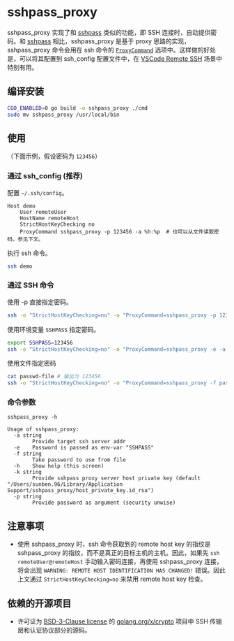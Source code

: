 # sshpass_proxy

sshpass_proxy 实现了和 [sshpass][sshpass] 类似的功能，即 SSH 连接时，自动提供密码。和 [sshpass][sshpass] 相比，sshpass_proxy 是基于 proxy 思路的实现，sshpass_proxy 命令会用在 ssh 命令的 [`ProxyCommand`](https://man.openbsd.org/ssh_config#ProxyCommand) 选项中。这样做的好处是，可以将其配置到 ssh_config 配置文件中，在 [VSCode Remote SSH](https://code.visualstudio.com/docs/remote/ssh) 场景中特别有用。

## 编译安装

```bash
CGO_ENABLED=0 go build -o sshpass_proxy ./cmd
sudo mv sshpass_proxy /usr/local/bin
```

## 使用

（下面示例，假设密码为 `123456`）

### 通过 ssh_config (推荐)

配置 `~/.ssh/config`。

```
Host demo
    User remoteUser
    HostName remoteHost
    StrictHostKeyChecking no
    ProxyCommand sshpass_proxy -p 123456 -a %h:%p  # 也可以从文件读取密码，参见下文。
```

执行 ssh 命令。

```bash
ssh demo
```

### 通过 SSH 命令

使用 -p 直接指定密码。

```bash
ssh -o "StrictHostKeyChecking=no" -o "ProxyCommand=sshpass_proxy -p 123456 -a %h:%p" remoteUser@remoteHost
```

使用环境变量 `SSHPASS` 指定密码。

```bash
export SSHPASS=123456
ssh -o "StrictHostKeyChecking=no" -o "ProxyCommand=sshpass_proxy -e -a %h:%p" remoteUser@remoteHost
```

使用文件指定密码

```bash
cat passwd-file # 输出为 123456
ssh -o "StrictHostKeyChecking=no" -o "ProxyCommand=sshpass_proxy -f passwd-file -a %h:%p" remoteUser@remoteHost
```

### 命令参数

`sshpass_proxy -h`

```
Usage of sshpass_proxy:
  -a string
        Provide target ssh server addr
  -e    Password is passed as env-var "SSHPASS"
  -f string
        Take password to use from file
  -h    Show help (this screen)
  -k string
        Provide sshpass proxy server host private key (default "/Users/sunben.96/Library/Application Support/sshpass_proxy/host_private_key.id_rsa")
  -p string
        Provide password as argument (security unwise)
```

## 注意事项

* 使用 sshpass_proxy 时，ssh 命令获取到的 remote host key 的指纹是 sshpass_proxy 的指纹，而不是真正的目标主机的主机。因此，如果先 `ssh remoteUser@remoteHost` 手动输入密码连接，再使用 sshpass_proxy 连接，将会出现 `WARNING: REMOTE HOST IDENTIFICATION HAS CHANGED!` 错误。因此上文通过 `StrictHostKeyChecking=no` 来禁用 remote host key 检查。

<!-- 
## 原理

## 高级用法

该项目作为库，可以实现 SSH 的反向代理能力。。。
-->

## 依赖的开源项目

* 许可证为 [BSD-3-Clause license](https://cs.opensource.google/go/x/crypto/+/master:LICENSE)  的 [golang.org/x/crypto](https://cs.opensource.google/go/x/crypto) 项目中 SSH 传输层和认证协议部分的源码。

[sshpass]: https://github.com/kevinburke/sshpass
